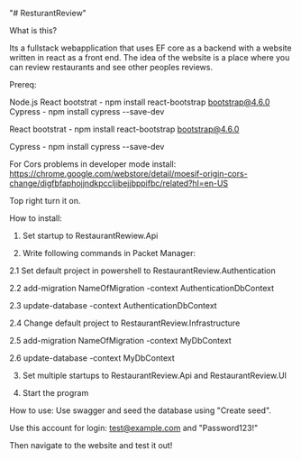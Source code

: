 "# ResturantReview" 

What is this?

Its a fullstack webapplication that uses EF core as a backend with a website written in react as a front end.
The idea of the website is a place where you can review restaurants and see other peoples reviews.

Prereq:

Node.js
React bootstrat - npm install react-bootstrap bootstrap@4.6.0
Cypress - npm install cypress --save-dev

React bootstrat - npm install react-bootstrap bootstrap@4.6.0

Cypress - npm install cypress --save-dev

For Cors problems in developer mode install:
https://chrome.google.com/webstore/detail/moesif-origin-cors-change/digfbfaphojjndkpccljibejjbppifbc/related?hl=en-US

Top right turn it on.

How to install:

1. Set startup to RestaurantRewiew.Api

2. Write following commands in Packet Manager:

  2.1 Set default project in powershell to RestaurantReview.Authentication
  
  2.2 add-migration NameOfMigration -context AuthenticationDbContext
  
  2.3 update-database -context AuthenticationDbContext
  
  2.4 Change default project to RestaurantReview.Infrastructure
  
  2.5 add-migration NameOfMigration -context MyDbContext
  
  2.6 update-database -context MyDbContext
  
3. Set multiple startups to RestaurantReview.Api and RestaurantReview.UI

4. Start the program

How to use:
Use swagger and seed the database using "Create seed".

Use this account for login: test@example.com and "Password123!"

Then navigate to the website and test it out!



